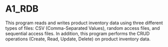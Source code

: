 # A1_RDB
This program reads and writes product inventory data using three different types of files: CSV (Comma-Separated Values), random access files, and sequential access files. In addition, this program performs the CRUD operations (Create, Read, Update, Delete) on product inventory data.
